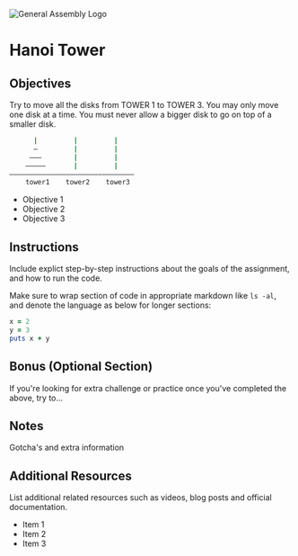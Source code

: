 ![General Assembly Logo](http://i.imgur.com/ke8USTq.png)

# Hanoi Tower

## Objectives

Try to move all the disks from TOWER 1 to TOWER 3.
You may only move one disk at a time.
You must never allow a bigger disk to go on top of a smaller disk.


```ruby
      |         |         |
      —         |         |
     ———        |         |
    —————       |         |
———————————————————————————————
    tower1    tower2    tower3
```


- Objective 1
- Objective 2
- Objective 3

## Instructions

Include explict step-by-step instructions about the goals of the assignment, and how to run the code.

Make sure to wrap section of code in appropriate markdown like `ls -al`, and denote the language as below for longer sections:

```ruby
x = 2
y = 3
puts x + y
```

## Bonus (Optional Section)

If you're looking for extra challenge or practice once you've completed the above, try to...

## Notes

Gotcha's and extra information

## Additional Resources

List additional related resources such as videos, blog posts and official documentation.

- Item 1
- Item 2
- Item 3
